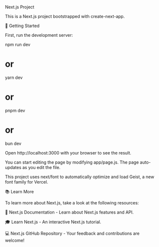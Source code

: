 Next.js Project

This is a Next.js project bootstrapped with create-next-app.

🚀 Getting Started

First, run the development server:

npm run dev
# or
yarn dev
# or
pnpm dev
# or
bun dev

Open http://localhost:3000 with your browser to see the result.

You can start editing the page by modifying app/page.js. The page auto-updates as you edit the file.

This project uses next/font to automatically optimize and load Geist, a new font family for Vercel.

📚 Learn More

To learn more about Next.js, take a look at the following resources:

📖 Next.js Documentation - Learn about Next.js features and API.

🎓 Learn Next.js - An interactive Next.js tutorial.

💻 Next.js GitHub Repository - Your feedback and contributions are welcome!
